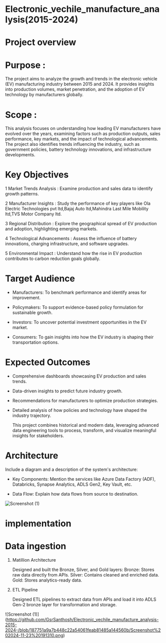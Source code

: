 # Electronic_vechile_manufacture_analysis(2015-2024)
# Project overview
# Purpose :
The project aims to analyze the growth and trends in the electronic vehicle (EV) manufacturing industry between 2015 and 2024. It provides insights into production volumes, market penetration, and the adoption of EV technology by manufacturers globally.
# Scope :
This analysis focuses on understanding how leading EV manufacturers have evolved over the years, examining factors such as production outputs, sales performance, key markets, and the impact of technological advancements. The project also identifies trends influencing the industry, such as government policies, battery technology innovations, and infrastructure developments.
# Key Objectives
1 Market Trends Analysis : Examine production and sales data to identify growth patterns.

2 Manufacturer Insights : Study the performance of key players like Ola Electric Technologies pvt ltd,Bajaj Auto ltd,Mahindra Last Mile Mobility ltd,TVS Motor Company ltd.

3 Regional Distribution : Explore the geographical spread of EV production and adoption, highlighting emerging markets.

4 Technological Advancements : Assess the influence of battery innovations, charging infrastructure, and software upgrades.

5 Environmental Impact : Understand how the rise in EV production contributes to carbon reduction goals globally.

# Target Audience
* Manufacturers: To benchmark performance and identify areas for improvement.
  
* Policymakers: To support evidence-based policy formulation for sustainable growth.

* Investors: To uncover potential investment opportunities in the EV market.

* Consumers: To gain insights into how the EV industry is shaping their transportation options.

# Expected Outcomes
* Comprehensive dashboards showcasing EV production and sales trends.

* Data-driven insights to predict future industry growth.

* Recommendations for manufacturers to optimize production strategies.
  
* Detailed analysis of how policies and technology have shaped the industry trajectory.

  This project combines historical and modern data, leveraging advanced data engineering tools to process, transform, and visualize meaningful insights for stakeholders.

# Architecture
  Include a diagram and a description of the system's architecture:

* Key Components: Mention the services like Azure Data Factory (ADF), Databricks, Synapse Analytics, ADLS Gen2, Key Vault, etc.

* Data Flow: Explain how data flows from source to destination.
  
![Screenshot (1)](https://github.com/GsrSanthosh/Electronic_vechile_manufacture_analysis-2015-2024-/blob/bd9518530c9181fef3ed8602286e21e1d6944ea5/EV_Project/Screenshot%202024-11-23%20142948.png
)
# implementation
# Data ingestion
1. Matillion Architecture
   
   Designed and built the Bronze, Silver, and Gold layers:
   Bronze: Stores raw data directly from APIs.
   Silver: Contains cleaned and enriched data.
   Gold: Stores analytics-ready data.
2. ETL Pipeline
   
   Designed ETL pipelines to extract data from APIs and load it into ADLS Gen-2 bronze layer for transformation and storage.

![Screenshot (1)]   (https://github.com/GsrSanthosh/Electronic_vechile_manufacture_analysis-2015-2024-/blob/187751a9a7b448c22a54061feab81485a144560b/Screenshot%202024-11-23%20191310.png)





